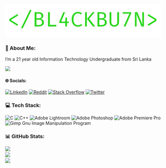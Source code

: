 ![logo](https://github.com/BL4ckBU7N/BL4ckBU7N/blob/main/Banner.png)
### 💫 About Me:
I’m a 21 year old Information Technology Undergraduate from Sri Lanka

[![](https://visitcount.itsvg.in/api?id=BL4ckBU7N&icon=8&color=9)](https://visitcount.itsvg.in)

#### 🌐 Socials:
[![LinkedIn](https://img.shields.io/badge/LinkedIn-%230077B5.svg?logo=linkedin&logoColor=white)](https://linkedin.com/in/ravindu-kavishka-974006212) [![Reddit](https://img.shields.io/badge/Reddit-%23FF4500.svg?logo=Reddit&logoColor=white)](https://reddit.com/user/BlackBurn31350) [![Stack Overflow](https://img.shields.io/badge/-Stackoverflow-FE7A16?logo=stack-overflow&logoColor=white)](https://stackoverflow.com/users/20682770) [![Twitter](https://img.shields.io/badge/Twitter-%231DA1F2.svg?logo=Twitter&logoColor=white)](https://twitter.com/Ravindu313508) 

### 💻 Tech Stack:
![C](https://img.shields.io/badge/c-%2300599C.svg?style=flat&logo=c&logoColor=white) ![C++](https://img.shields.io/badge/c++-%2300599C.svg?style=flat&logo=c%2B%2B&logoColor=white) ![Adobe Lightroom](https://img.shields.io/badge/Adobe%20Lightroom-31A8FF.svg?style=flat&logo=Adobe%20Lightroom&logoColor=white) ![Adobe Photoshop](https://img.shields.io/badge/adobephotoshop-%2331A8FF.svg?style=flat&logo=adobephotoshop&logoColor=white) ![Adobe Premiere Pro](https://img.shields.io/badge/Adobe%20Premiere%20Pro-9999FF.svg?style=flat&logo=Adobe%20Premiere%20Pro&logoColor=white) ![Gimp Gnu Image Manipulation Program](https://img.shields.io/badge/Gimp-657D8B?style=flat&logo=gimp&logoColor=FFFFFF)
### 📊 GitHub Stats:
![](https://github-readme-stats.vercel.app/api?username=BL4ckBU7N&theme=radical&hide_border=true&include_all_commits=false&count_private=false)<br/>
![](https://github-readme-streak-stats.herokuapp.com/?user=BL4ckBU7N&theme=radical&hide_border=true)<br/>
![](https://github-readme-stats.vercel.app/api/top-langs/?username=BL4ckBU7N&theme=radical&hide_border=true&include_all_commits=false&count_private=false&layout=compact)
